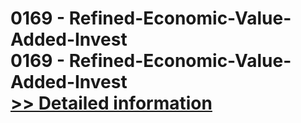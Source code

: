 # 0169 - Refined-Economic-Value-Added-Invest<br />0169 - Refined-Economic-Value-Added-Invest<br />[>> Detailed information](https://secure.shareit.com/shareit/product.html?productid=301003060&affiliateid=200057808)